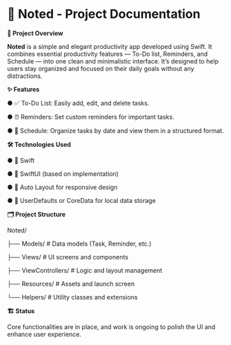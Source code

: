 # 📝 Noted - Project Documentation
**📌 Project Overview**

**Noted** is a simple and elegant productivity app developed using Swift.
It combines essential productivity features — To-Do list, Reminders, and Schedule — into one clean and minimalistic
interface.
It’s designed to help users stay organized and focused on their daily goals without any distractions.


**✨ Features**

● ✅ To-Do List: Easily add, edit, and delete tasks.

● ⏰ Reminders: Set custom reminders for important tasks.

● 📅 Schedule: Organize tasks by date and view them in a structured format.



**🛠 Technologies Used**

● 🧠 Swift

● 🎨 SwiftUI (based on implementation)

● 📐 Auto Layout for responsive design 

● 💾 UserDefaults or CoreData for local data storage


**🗂 Project Structure**

Noted/

├── Models/ # Data models (Task, Reminder, etc.)

├── Views/ # UI screens and components

├── ViewControllers/ # Logic and layout management

├── Resources/ # Assets and launch screen

└── Helpers/ # Utility classes and extensions


**🏗 Status**

Core functionalities are in place, and work is ongoing to polish the UI and
enhance user experience.
